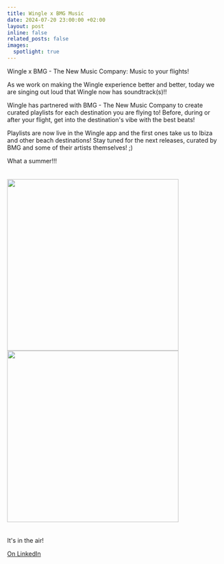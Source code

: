 ```yaml
---
title: Wingle x BMG Music
date: 2024-07-20 23:00:00 +02:00
layout: post
inline: false
related_posts: false
images:
  spotlight: true
---
```


Wingle x BMG - The New Music Company: Music to your flights!

As we work on making the Wingle experience better and better, today we are singing out loud that Wingle now has soundtrack(s)!!

Wingle has partnered with BMG - The New Music Company to create curated playlists for each destination you are flying to! Before, during or after your flight, get into the destination's vibe with the best beats!

Playlists are now live in the Wingle app and the first ones take us to Ibiza and other beach destinations! Stay tuned for the next releases, curated by BMG and some of their artists themselves! ;)

What a summer!!!

<div class="spotlight-group" style="padding-top: 20px; padding-bottom: 20px">
    <a class="spotlight" href="https://media.licdn.com/dms/image/v2/D4D22AQEhMi4LW1w9mw/feedshare-shrink_1280/feedshare-shrink_1280/0/1722359659863?e=1740614400&v=beta&t=MSSu-HgaPmXX4vsDwtaFmGPPvLqUj0MmTkUJu5akybc">
        <img src="https://media.licdn.com/dms/image/v2/D4D22AQEhMi4LW1w9mw/feedshare-shrink_1280/feedshare-shrink_1280/0/1722359659863?e=1740614400&v=beta&t=MSSu-HgaPmXX4vsDwtaFmGPPvLqUj0MmTkUJu5akybc" width="400px"/>
    </a>
    <a class="spotlight" href="https://media.licdn.com/dms/image/v2/D4D22AQFEsS2Zg3uW3g/feedshare-shrink_1280/feedshare-shrink_1280/0/1722359658341?e=1740614400&v=beta&t=ESoegfPd5XEfirw1J_EeFXmOCl8q-iBgzbj-HAzfs7Q">
        <img src="https://media.licdn.com/dms/image/v2/D4D22AQFEsS2Zg3uW3g/feedshare-shrink_1280/feedshare-shrink_1280/0/1722359658341?e=1740614400&v=beta&t=ESoegfPd5XEfirw1J_EeFXmOCl8q-iBgzbj-HAzfs7Q" width="400px"/>
    </a>
</div>

It's in the air!

[On LinkedIn](https://www.linkedin.com/posts/lets-wingle_wingle-x-bmg-the-new-music-company-music-activity-7224322985506045952-qxA0/?utm_source=share&utm_medium=member_desktop)